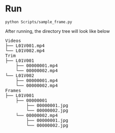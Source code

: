 # Run
```
python Scripts/sample_frame.py
```

After running, the directory tree will look like below

<pre>
Videos
├── L01V001.mp4
└── L01V002.mp4
Trim
├── L01V001
    ├── 00000001.mp4
    └── 00000002.mp4
└── L01V002
    ├── 00000001.mp4
    └── 00000002.mp4
Frames
├── L01V001
    ├── 00000001
        ├── 00000001.jpg
        └── 00000002.jpg
    └── 00000002.mp4
        ├── 00000001.jpg
        └── 00000002.jpg
